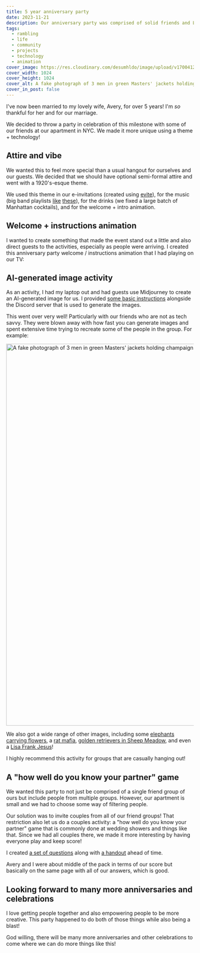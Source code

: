 ```yaml
---
title: 5 year anniversary party
date: 2023-11-21
description: Our anniversary party was comprised of solid friends and Lisa Frank Jesus among other things.
tags:
  - rambling
  - life
  - community
  - projects
  - technology
  - animation
cover_image: https://res.cloudinary.com/desumhldo/image/upload/v1700412741/5th-anniversary/the_masters_threesome_dh1wjw.webp
cover_width: 1024
cover_height: 1024
cover_alt: A fake photograph of 3 men in green Masters' jackets holding champaign and smiling
cover_in_post: false
---
```


<script>
	import CodePen from "$lib/components/CodePen.svelte";
</script>

I've now been married to my lovely wife, Avery, for over 5 years! I'm _so_ thankful for her and for our marriage.

We decided to throw a party in celebration of this milestone with some of our friends at our apartment in NYC. We made it more unique using a theme + technology!

<span class="excerpt_marker"></span>

## Attire and vibe

We wanted this to feel more special than a usual hangout for ourselves and our guests. We decided that we should have optional semi-formal attire and went with a 1920's-esque theme.

We used this theme in our e-invitations (created using [evite](https://www.evite.com/)), for the music (big band playlists [like](https://open.spotify.com/playlist/6wFujBaGABV58gfuWwbgrd?si=bc34cbe1d9d14417) [these](https://open.spotify.com/playlist/47AkrXkF5hWKwUvN3L3U0b?si=98d907bda9bb4914)), for the drinks (we fixed a large batch of Manhattan cocktails), and for the welcome + intro animation.

## Welcome + instructions animation

I wanted to create something that made the event stand out a little and also direct guests to the activities, especially as people were arriving. I created this anniversary party welcome / instructions animation that I had playing on our TV:

<CodePen pen_title="Anniversary party welcome / announcement" slug="VwgmWoK" tab="result" />

## AI-generated image activity

As an activity, I had my laptop out and had guests use Midjourney to create an AI-generated image for us. I provided [some basic instructions](https://docs.google.com/document/d/1QosVRWplvjfsJP_eUwU3vzU7rREbn5EqPfYLoTW-AKA/edit#heading=h.tekmwjl2n1gt) alongside the Discord server that is used to generate the images.

This went over very well! Particularly with our friends who are not as tech savvy. They were blown away with how fast you can generate images and spent extensive time trying to recreate some of the people in the group. For example:

<img src="https://res.cloudinary.com/desumhldo/image/upload/v1700412741/5th-anniversary/the_masters_threesome_dh1wjw.webp" alt="A fake photograph of 3 men in green Masters' jackets holding champaign and smiling" loading="lazy" width="1024" height="1024">

We also got a wide range of other images, including some [elephants carrying flowers](https://res.cloudinary.com/desumhldo/image/upload/v1700412734/5th-anniversary/ninjicken_a_parade_of_elephants_carrying_lots_of_flowers_in_the_ffe30ebf-6d39-49cc-a190-b74ea1e805e8_knnqer.webp), a [rat mafia](https://res.cloudinary.com/desumhldo/image/upload/v1700412737/5th-anniversary/rat_mafia_ebjvan.webp), [golden retrievers in Sheep Meadow](https://res.cloudinary.com/desumhldo/image/upload/v1700412732/5th-anniversary/goldens_aqpwun.webp), and even a [Lisa Frank Jesus](https://res.cloudinary.com/desumhldo/image/upload/v1700412737/5th-anniversary/ninjicken_Lisa_Frank_themed_Jesus_ddc845dc-bc2c-42ea-b0f8-b046a1cc4254_mnnjii.webp)!

I highly recommend this activity for groups that are casually hanging out!

## A "how well do you know your partner" game

We wanted this party to not just be comprised of a single friend group of ours but include people from multiple groups. However, our apartment is small and we had to choose some way of filtering people.

Our solution was to invite couples from all of our friend groups! That restriction also let us do a couples activity: a "how well do you know your partner" game that is commonly done at wedding showers and things like that. Since we had all couples there, we made it more interesting by having everyone play and keep score!

I created [a set of questions](https://docs.google.com/document/d/1pYFNzs1oAm9Ug2DHKSdqwS9LGaFIzG70Pe3xKBU9yi0/edit) along with [a handout](https://docs.google.com/document/d/1Y1z1rK80vUYA4f9TvNc-C71We50rVpD1fFNk6s5CDQw/edit) ahead of time.

Avery and I were about middle of the pack in terms of our score but basically on the same page with all of our answers, which is good.

## Looking forward to many more anniversaries and celebrations

I love getting people together and also empowering people to be more creative. This party happened to do both of those things while also being a blast!

God willing, there will be many more anniversaries and other celebrations to come where we can do more things like this!
